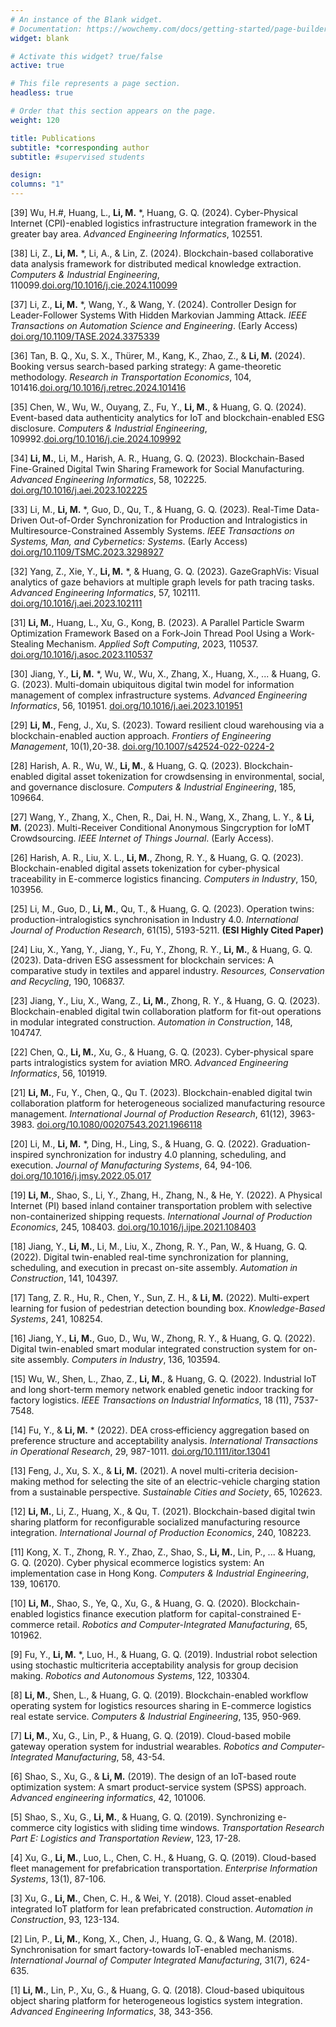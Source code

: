 ```yaml
---
# An instance of the Blank widget.
# Documentation: https://wowchemy.com/docs/getting-started/page-builder/
widget: blank

# Activate this widget? true/false
active: true

# This file represents a page section.
headless: true

# Order that this section appears on the page.
weight: 120

title: Publications
subtitle: *corresponding author
subtitle: #supervised students

design:
columns: "1"
---
```

[39] Wu, H.#, Huang, L., **Li, M.** *, Huang, G. Q. (2024). Cyber-Physical Internet (CPI)-enabled logistics infrastructure integration framework in the greater bay area. *Advanced Engineering Informatics*, 102551. 

[38] Li, Z., **Li, M.** *, Li, A., & Lin, Z. (2024). Blockchain-based collaborative data analysis framework for distributed medical knowledge extraction. *Computers & Industrial Engineering*, 110099.[doi.org/10.1016/j.cie.2024.110099](https://doi.org/10.1016/j.cie.2024.110099)

[37] Li, Z., **Li, M.** *, Wang, Y., & Wang, Y. (2024). Controller Design for Leader-Follower Systems With Hidden Markovian Jamming Attack. *IEEE Transactions on Automation Science and Engineering*. (Early Access) [doi.org/10.1109/TASE.2024.3375339](https://doi.org/10.1109/TASE.2024.3375339)

[36] Tan, B. Q., Xu, S. X., Thürer, M., Kang, K., Zhao, Z., & **Li, M.** (2024). Booking versus search-based parking strategy: A game-theoretic methodology. *Research in Transportation Economics*, 104, 101416.[doi.org/10.1016/j.retrec.2024.101416](https://doi.org/10.1016/j.retrec.2024.101416)

[35] Chen, W., Wu, W., Ouyang, Z., Fu, Y., **Li, M.**, & Huang, G. Q. (2024). Event-based data authenticity analytics for IoT and blockchain-enabled ESG disclosure. *Computers & Industrial Engineering*, 109992.[doi.org/10.1016/j.cie.2024.109992](https://doi.org/10.1016/j.cie.2024.109992)

[34] **Li, M.**, Li, M., Harish, A. R., Huang, G. Q. (2023). Blockchain-Based Fine-Grained Digital Twin Sharing Framework for Social Manufacturing. *Advanced Engineering Informatics*, 58, 102225. [doi.org/10.1016/j.aei.2023.102225](https://doi.org/10.1016/j.aei.2023.102225)

[33] Li, M., **Li, M.** *, Guo, D., Qu, T., & Huang, G. Q. (2023). Real-Time Data-Driven Out-of-Order Synchronization for Production and Intralogistics in Multiresource-Constrained Assembly Systems. *IEEE Transactions on Systems, Man, and Cybernetics: Systems*. (Early Access) [doi.org/10.1109/TSMC.2023.3298927](https://doi.org/10.1109/TSMC.2023.3298927)

[32] Yang, Z., Xie, Y., **Li, M.** *, & Huang, G. Q. (2023). GazeGraphVis: Visual analytics of gaze behaviors at multiple graph levels for path tracing tasks. *Advanced Engineering Informatics*, 57, 102111. [doi.org/10.1016/j.aei.2023.102111](https://doi.org/10.1016/j.aei.2023.102111)

[31] **Li, M.**, Huang, L., Xu, G., Kong, B. (2023). A Parallel Particle Swarm Optimization Framework Based on a Fork-Join Thread Pool Using a Work-Stealing Mechanism. *Applied Soft Computing*, 2023, 110537. [doi.org/10.1016/j.asoc.2023.110537](https://doi.org/10.1016/j.asoc.2023.110537)

[30] Jiang, Y., **Li, M.** *, Wu, W., Wu, X., Zhang, X., Huang, X., ... & Huang, G. G. (2023). Multi-domain ubiquitous digital twin model for information management of complex infrastructure systems. *Advanced Engineering Informatics*, 56, 101951. [doi.org/10.1016/j.aei.2023.101951](https://doi.org/10.1016/j.aei.2023.101951)

[29] **Li, M.**, Feng, J., Xu, S.  (2023). Toward resilient cloud warehousing via a blockchain-enabled auction approach. *Frontiers of Engineering Management*, 10(1),20-38. [doi.org/10.1007/s42524-022-0224-2](https://doi.org/10.1007/s42524-022-0224-2)

[28] Harish, A. R., Wu, W., **Li, M.**, & Huang, G. Q. (2023). Blockchain-enabled digital asset tokenization for crowdsensing in environmental, social, and governance disclosure. *Computers & Industrial Engineering*, 185, 109664.

[27] Wang, Y., Zhang, X., Chen, R., Dai, H. N., Wang, X., Zhang, L. Y., & **Li, M.** (2023). Multi-Receiver Conditional Anonymous Singcryption for IoMT Crowdsourcing. *IEEE Internet of Things Journal*. (Early Access).

[26] Harish, A. R., Liu, X. L., **Li, M.**, Zhong, R. Y., & Huang, G. Q. (2023). Blockchain-enabled digital assets tokenization for cyber-physical traceability in E-commerce logistics financing. *Computers in Industry*, 150, 103956.

[25] Li, M., Guo, D., **Li, M.**, Qu, T., & Huang, G. Q. (2023). Operation twins: production-intralogistics synchronisation in Industry 4.0. *International Journal of Production Research*, 61(15), 5193-5211. **(ESI Highly Cited Paper)**

[24] Liu, X., Yang, Y., Jiang, Y., Fu, Y., Zhong, R. Y., **Li, M.**, & Huang, G. Q. (2023). Data-driven ESG assessment for blockchain services: A comparative study in textiles and apparel industry. *Resources, Conservation and Recycling*, 190, 106837.

[23] Jiang, Y., Liu, X., Wang, Z., **Li, M.**, Zhong, R. Y., & Huang, G. Q. (2023). Blockchain-enabled digital twin collaboration platform for fit-out operations in modular integrated construction. *Automation in Construction*, 148, 104747.

[22] Chen, Q., **Li, M.**, Xu, G., & Huang, G. Q. (2023). Cyber-physical spare parts intralogistics system for aviation MRO. *Advanced Engineering Informatics*, 56, 101919.

[21] **Li, M.**, Fu, Y., Chen, Q., Qu T. (2023). Blockchain-enabled digital twin collaboration platform for heterogeneous socialized manufacturing resource management. *International Journal of Production Research*, 61(12), 3963-3983. [doi.org/10.1080/00207543.2021.1966118](https://doi.org/10.1080/00207543.2021.1966118)

[20] Li, M., **Li, M.** *, Ding, H., Ling, S., & Huang, G. Q. (2022). Graduation-inspired synchronization for industry 4.0 planning, scheduling, and execution. *Journal of Manufacturing Systems*, 64, 94-106. [doi.org/10.1016/j.jmsy.2022.05.017](https://doi.org/10.1016/j.jmsy.2022.05.017)

[19] **Li, M.**, Shao, S., Li, Y., Zhang, H., Zhang, N., & He, Y. (2022). A Physical Internet (PI) based inland container transportation problem with selective non-containerized shipping requests. *International Journal of Production Economics*, 245, 108403. [doi.org/10.1016/j.ijpe.2021.108403](https://doi.org/10.1016/j.ijpe.2021.108403)

[18] Jiang, Y., **Li, M.**, Li, M., Liu, X., Zhong, R. Y., Pan, W., & Huang, G. Q. (2022). Digital twin-enabled real-time synchronization for planning, scheduling, and execution in precast on-site assembly. *Automation in Construction*, 141, 104397.

[17] Tang, Z. R., Hu, R., Chen, Y., Sun, Z. H., & **Li, M.** (2022). Multi-expert learning for fusion of pedestrian detection bounding box. *Knowledge-Based Systems*, 241, 108254.

[16] Jiang, Y., **Li, M.**, Guo, D., Wu, W., Zhong, R. Y., & Huang, G. Q. (2022). Digital twin-enabled smart modular integrated construction system for on-site assembly. *Computers in Industry*, 136, 103594.

[15] Wu, W., Shen, L., Zhao, Z., **Li, M.**, & Huang, G. Q. (2022). Industrial IoT and long short-term memory network enabled genetic indoor tracking for factory logistics. *IEEE Transactions on Industrial Informatics*, 18 (11), 7537-7548.

[14] Fu, Y., & **Li, M.** * (2022). DEA cross‐efficiency aggregation based on preference structure and acceptability analysis. *International Transactions in Operational Research*, 29, 987-1011. [doi.org/10.1111/itor.13041](https://doi.org/10.1111/itor.13041)

[13] Feng, J., Xu, S. X., & **Li, M.** (2021). A novel multi-criteria decision-making method for selecting the site of an electric-vehicle charging station from a sustainable perspective. *Sustainable Cities and Society*, 65, 102623.

[12] **Li, M.**, Li, Z., Huang, X., & Qu, T. (2021). Blockchain-based digital twin sharing platform for reconfigurable socialized manufacturing resource integration. *International Journal of Production Economics*, 240, 108223.

[11] Kong, X. T., Zhong, R. Y., Zhao, Z., Shao, S., **Li, M.**, Lin, P., ... & Huang, G. Q. (2020). Cyber physical ecommerce logistics system: An implementation case in Hong Kong. *Computers & Industrial Engineering*, 139, 106170.

[10] **Li, M.**, Shao, S., Ye, Q., Xu, G., & Huang, G. Q. (2020). Blockchain-enabled logistics finance execution platform for capital-constrained E-commerce retail. *Robotics and Computer-Integrated Manufacturing*, 65, 101962.

[9] Fu, Y., **Li, M.** *, Luo, H., & Huang, G. Q. (2019). Industrial robot selection using stochastic multicriteria acceptability analysis for group decision making. *Robotics and Autonomous Systems*, 122, 103304.

[8] **Li, M.**, Shen, L., & Huang, G. Q. (2019). Blockchain-enabled workflow operating system for logistics resources sharing in E-commerce logistics real estate service. *Computers & Industrial Engineering*, 135, 950-969.

[7] **Li, M.**, Xu, G., Lin, P., & Huang, G. Q. (2019). Cloud-based mobile gateway operation system for industrial wearables. *Robotics and Computer-Integrated Manufacturing*, 58, 43-54.

[6] Shao, S., Xu, G., & **Li, M.** (2019). The design of an IoT-based route optimization system: A smart product-service system (SPSS) approach. *Advanced engineering informatics*, 42, 101006.

[5] Shao, S., Xu, G., **Li, M.**, & Huang, G. Q. (2019). Synchronizing e-commerce city logistics with sliding time windows. *Transportation Research Part E: Logistics and Transportation Review*, 123, 17-28.

[4] Xu, G., **Li, M.**, Luo, L., Chen, C. H., & Huang, G. Q. (2019). Cloud-based fleet management for prefabrication transportation. *Enterprise Information Systems*, 13(1), 87-106.

[3] Xu, G., **Li, M.**, Chen, C. H., & Wei, Y. (2018). Cloud asset-enabled integrated IoT platform for lean prefabricated construction. *Automation in Construction*, 93, 123-134.

[2] Lin, P., **Li, M.**, Kong, X., Chen, J., Huang, G. Q., & Wang, M. (2018). Synchronisation for smart factory-towards IoT-enabled mechanisms. *International Journal of Computer Integrated Manufacturing*, 31(7), 624-635.

[1] **Li, M.**, Lin, P., Xu, G., & Huang, G. Q. (2018). Cloud-based ubiquitous object sharing platform for heterogeneous logistics system integration. *Advanced Engineering Informatics*, 38, 343-356.
